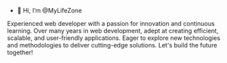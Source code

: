 - 👋 Hi, I’m @MyLifeZone


<!---
MyLifeZone/MyLifeZone is a ✨ special ✨ repository because its `README.md` (this file) appears on your GitHub profile.
You can click the Preview link to take a look at your changes.
--->

Experienced web developer with a passion for innovation and continuous learning. Over many years in web development, adept at creating efficient, scalable, and user-friendly applications. Eager to explore new technologies and methodologies to deliver cutting-edge solutions. Let's build the future together!
